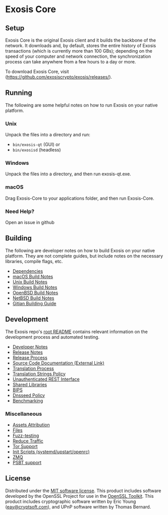 Exosis Core
=============

Setup
---------------------
Exosis Core is the original Exosis client and it builds the backbone of the network. It downloads and, by default, stores the entire history of Exosis transactions (which is currently more than 100 GBs); depending on the speed of your computer and network connection, the synchronization process can take anywhere from a few hours to a day or more.

To download Exosis Core, visit (https://github.com/exosiscrypto/exosis/releases/).

Running
---------------------
The following are some helpful notes on how to run Exosis on your native platform.

### Unix

Unpack the files into a directory and run:

- `bin/exosis-qt` (GUI) or
- `bin/exosisd` (headless)

### Windows

Unpack the files into a directory, and then run exosis-qt.exe.

### macOS

Drag Exosis-Core to your applications folder, and then run Exosis-Core.

### Need Help?

Open an issue in github

Building
---------------------
The following are developer notes on how to build Exosis on your native platform. They are not complete guides, but include notes on the necessary libraries, compile flags, etc.

- [Dependencies](dependencies.md)
- [macOS Build Notes](build-osx.md)
- [Unix Build Notes](build-unix.md)
- [Windows Build Notes](build-windows.md)
- [OpenBSD Build Notes](build-openbsd.md)
- [NetBSD Build Notes](build-netbsd.md)
- [Gitian Building Guide](gitian-building.md)

Development
---------------------
The Exosis repo's [root README](/README.md) contains relevant information on the development process and automated testing.

- [Developer Notes](developer-notes.md)
- [Release Notes](release-notes.md)
- [Release Process](release-process.md)
- [Source Code Documentation (External Link)](https://dev.visucore.com/exosis/doxygen/)
- [Translation Process](translation_process.md)
- [Translation Strings Policy](translation_strings_policy.md)
- [Unauthenticated REST Interface](REST-interface.md)
- [Shared Libraries](shared-libraries.md)
- [BIPS](bips.md)
- [Dnsseed Policy](dnsseed-policy.md)
- [Benchmarking](benchmarking.md)


### Miscellaneous
- [Assets Attribution](assets-attribution.md)
- [Files](files.md)
- [Fuzz-testing](fuzzing.md)
- [Reduce Traffic](reduce-traffic.md)
- [Tor Support](tor.md)
- [Init Scripts (systemd/upstart/openrc)](init.md)
- [ZMQ](zmq.md)
- [PSBT support](psbt.md)

License
---------------------
Distributed under the [MIT software license](/COPYING).
This product includes software developed by the OpenSSL Project for use in the [OpenSSL Toolkit](https://www.openssl.org/). This product includes
cryptographic software written by Eric Young ([eay@cryptsoft.com](mailto:eay@cryptsoft.com)), and UPnP software written by Thomas Bernard.
